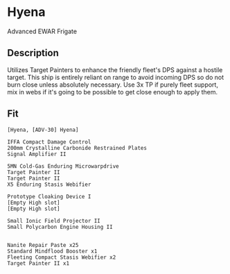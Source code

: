 # Hyena

Advanced EWAR Frigate

## Description

Utilizes Target Painters to enhance the friendly fleet's DPS against a hostile target. This ship is entirely reliant on range to avoid incoming DPS so do not burn close unless absolutely necessary. Use 3x TP if purely fleet support, mix in webs if it's going to be possible to get close enough to apply them.

## Fit
```
[Hyena, [ADV-30] Hyena]

IFFA Compact Damage Control
200mm Crystalline Carbonide Restrained Plates
Signal Amplifier II

5MN Cold-Gas Enduring Microwarpdrive
Target Painter II
Target Painter II
X5 Enduring Stasis Webifier

Prototype Cloaking Device I
[Empty High slot]
[Empty High slot]

Small Ionic Field Projector II
Small Polycarbon Engine Housing II


Nanite Repair Paste x25
Standard Mindflood Booster x1
Fleeting Compact Stasis Webifier x2
Target Painter II x1
```
